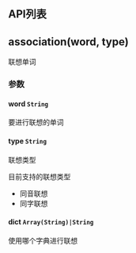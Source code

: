## API列表


## association(word, type)

联想单词

### 参数

#### word `String`

要进行联想的单词

#### type `String`

联想类型

目前支持的联想类型

- 同音联想
- 同字联想


#### dict `Array(String)|String`

使用哪个字典进行联想
